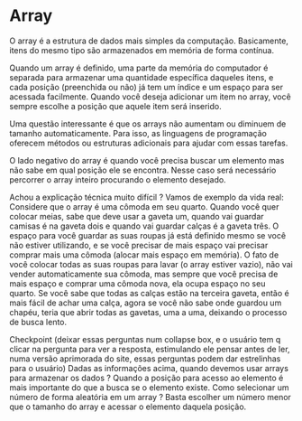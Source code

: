# Array

O array é a estrutura de dados mais simples da computação. Basicamente, itens do mesmo tipo são armazenados em memória de forma contínua.

Quando um array é definido, uma parte da memória do computador é separada para armazenar uma quantidade específica daqueles itens, e cada posição (preenchida ou não) já tem um índice e um espaço para ser acessada facilmente. Quando você deseja adicionar um item no array, você sempre escolhe a posição que aquele item será inserido. 

Uma questão interessante é que os arrays não aumentam ou diminuem de tamanho automaticamente. Para isso, as linguagens de programação oferecem métodos ou estruturas adicionais para ajudar com essas tarefas.

O lado negativo do array é quando você precisa buscar um elemento mas não sabe em qual posição ele se encontra. Nesse caso será necessário percorrer o array inteiro procurando o elemento desejado. 


Achou a explicação técnica muito difícil ? Vamos de exemplo da vida real:
Considere que o array é uma cômoda em seu quarto. Quando você quer colocar meias, sabe que deve usar a gaveta um, quando vai guardar camisas é na gaveta dois e quando vai guardar calças é a gaveta três. O espaço para você guardar as suas roupas já está definido mesmo se você não estiver utilizando, e se você precisar de mais espaço vai precisar comprar mais uma cômoda (alocar mais espaço em memória). O fato de você colocar todas as suas roupas para lavar (o array estiver vazio), não vai vender automaticamente sua cômoda, mas sempre que você precisa de mais espaço e comprar uma cômoda nova, ela ocupa espaço no seu quarto. 
Se você sabe que todas as calças estão na terceira gaveta, então é mais fácil de achar uma calça, agora se você não sabe onde guardou um chapéu, teria que abrir todas as gavetas, uma a uma, deixando o processo de busca lento.

Checkpoint (deixar essas perguntas num collapse box, e o usuário tem q clicar na pergunta para ver a resposta, estimulando ele pensar antes de ler, numa versão aprimorada do site, essas perguntas podem dar estrelinhas para o usuário)
Dadas as informações acima, quando devemos usar arrays para armazenar os dados ?
Quando a posição para acesso ao elemento é mais importante do que a busca se o elemento existe.
Como selecionar um número de forma aleatória em um array ?
Basta escolher um número menor que o tamanho do array e acessar o elemento daquela posição. 
